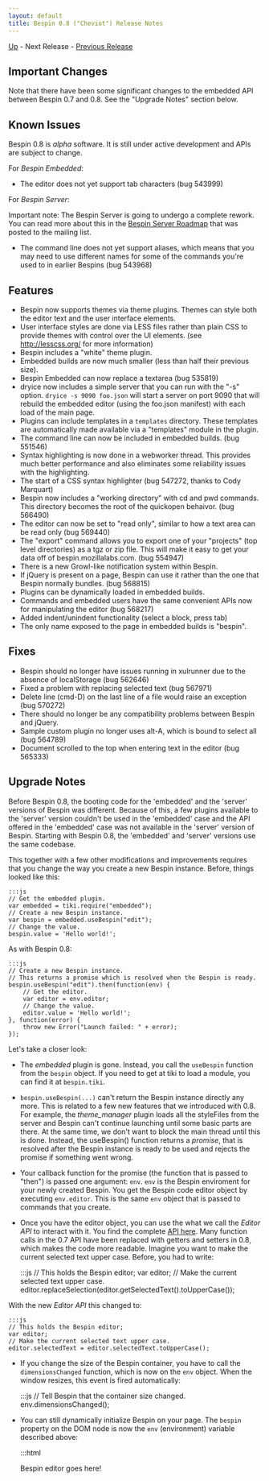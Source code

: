 ```yaml
---
layout: default
title: Bespin 0.8 ("Cheviot") Release Notes
---
```


[Up](index.html) - Next Release - [Previous Release](notes073.html)

Important Changes
-----------------

Note that there have been some significant changes to the embedded API
between Bespin 0.7 and 0.8. See the "Upgrade Notes" section below.

Known Issues
------------

Bespin 0.8 is *alpha* software. It is still under active development
and APIs are subject to change.

For *Bespin Embedded*:

* The editor does not yet support tab characters (bug 543999)

For *Bespin Server*:

Important note: The Bespin Server is going to undergo a complete rework.
You can read more about this in the [Bespin Server Roadmap](http://groups.google.com/group/bespin/browse_thread/thread/6de8c718d64232a0)
that was posted to the mailing list.

* The command line does not yet support aliases, which means that you may
  need to use different names for some of the commands you're used to
  in earlier Bespins (bug 543968)

Features
--------

* Bespin now supports themes via theme plugins. Themes can style both the
  editor text and the user interface elements.
* User interface styles are done via LESS files rather than plain
  CSS to provide themes with control over the UI elements. (see
  http://lesscss.org/ for more information)
* Bespin includes a "white" theme plugin.
* Embedded builds are now much smaller (less than half their previous size).
* Bespin Embedded can now replace a textarea (bug 535819)
* dryice now includes a simple server that you can run with the "-s" option.
  `dryice -s 9090 foo.json` will start a server on port 9090 that will
  rebuild the embedded editor (using the foo.json manifest) with each 
  load of the main page.
* Plugins can include templates in a `templates` directory. These templates
  are automatically made available via a "templates" module in the plugin.
* The command line can now be included in embedded builds. (bug 551546)
* Syntax highlighting is now done in a webworker thread. This provides
  much better performance and also eliminates some reliability issues
  with the highlighting.
* The start of a CSS syntax highlighter (bug 547272, thanks to Cody Marquart)
* Bespin now includes a "working directory" with cd and pwd commands.
  This directory becomes the root of the quickopen behaivor. (bug 566490)
* The editor can now be set to "read only", similar to how a text area
  can be read only (bug 569440)
* The "export" command allows you to export one of your "projects"
  (top level directories) as a tgz or zip file. This will make it easy
  to get your data off of bespin.mozillalabs.com. (bug 554947)
* There is a new Growl-like notification system within Bespin.
* If jQuery is present on a page, Bespin can use it rather than the
  one that Bespin normally bundles. (bug 568815)
* Plugins can be dynamically loaded in embedded builds.
* Commands and embedded users have the same convenient APIs now for
  manipulating the editor (bug 568217)
* Added indent/unindent functionality (select a block, press tab)
* The only name exposed to the page in embedded builds is "bespin".

Fixes
-----

* Bespin should no longer have issues running in xulrunner due to the absence of
  localStorage (bug 562646)
* Fixed a problem with replacing selected text (bug 567971)
* Delete line (cmd-D) on the last line of a file would raise an exception
  (bug 570272)
* There should no longer be any compatibility problems between Bespin and
  jQuery.
* Sample custom plugin no longer uses alt-A, which is bound to select all
  (bug 564789)
* Document scrolled to the top when entering text in the editor
  (bug 565333)

Upgrade Notes
-------------

Before Bespin 0.8, the booting code for the 'embedded' and the 'server' versions
of Bespin was different. Because of this, a few plugins available to the 'server'
version couldn't be used in the 'embedded' case and the API offered in the 'embedded'
case was not available in the 'server' version of Bespin. Starting with Bespin 0.8,
the 'embedded' and 'server' versions use the same codebase.

This together with a few other modifications and improvements requires that
you change the way you create a new Bespin instance. Before, things looked like this:

    :::js
    // Get the embedded plugin.
    var embedded = tiki.require("embedded");
    // Create a new Bespin instance.
    var bespin = embedded.useBespin("edit");
    // Change the value.
    bespin.value = 'Hello world!';

As with Bespin 0.8:

    :::js
    // Create a new Bespin instance.
    // This returns a promise which is resolved when the Bespin is ready.
    bespin.useBespin("edit").then(function(env) {
        // Get the editor.
        var editor = env.editor;
        // Change the value.
        editor.value = 'Hello world!';
    }, function(error) {
        throw new Error("Launch failed: " + error);
    });

Let's take a closer look:

* The _embedded_ plugin is gone. Instead, you call the `useBespin` function from
  the `bespin` object. If you need to get at tiki to load a module, you can find it
  at `bespin.tiki`.
* `bespin.useBespin(...)` can't return the Bespin instance directly any more.
  This is related to a few new features that we introduced with 0.8. For example, the
  _theme\_manager_ plugin loads all the styleFiles from the server and Bespin can't
  continue launching until some basic parts are there. At the same time, we
  don't want to block the main thread until this is done. Instead, the
  useBespin() function returns a _promise_, that is resolved after the Bespin instance
  is ready to be used and rejects the promise if something went wrong.
* Your callback function for the promise (the function that is passed to "then")
  is passed one argument: `env`. `env` is the Bespin enviroment
  for your newly created Bespin. You get the Bespin code editor object by executing
  `env.editor`. This is the same `env` object that is passed to commands
  that you create.
* Once you have the editor object, you can use the what we call the _Editor API_
  to interact with it. You find the complete [API here][1].
  Many function calls in the 0.7 API have been replaced 
  with getters and setters in 0.8, which makes the code more readable. 
  Imagine you want to make the current selected text upper case. 
  Before, you had to write:

    :::js
    // This holds the Bespin editor;
    var editor;
    // Make the current selected text upper case.
    editor.replaceSelection(editor.getSelectedText().toUpperCase());

With the new _Editor API_ this changed to:

    :::js
    // This holds the Bespin editor;
    var editor;
    // Make the current selected text upper case.
    editor.selectedText = editor.selectedText.toUpperCase();

* If you change the size of the Bespin container, you have to call the
  `dimensionsChanged` function, which is now on the `env` object. When the window
  resizes, this event is fired automatically:

    :::js
    // Tell Bespin that the container size changed.
    env.dimensionsChanged();


* You can still dynamically initialize Bespin on your page. The
  `bespin` property on the DOM node is now the `env` (environment) variable
  described above:

    :::html
    <div id='edit' class='bespin'>Bespin editor goes here!</div>

    <script>
        // This function is called when all Bespin instances on the page were
        // initialized.
        //
        // Make sure you access the Bespin instance *AFTER* the window.onBespinLoad
        // function was called.
        window.onBespinLoad = function() {
            // Get the DOM node with the Bespin instance inside
            var edit = document.getElementById("edit");
            // Get the environment variable.
            var env = edit.bespin;
            // Get the editor.
            var editor = env.editor;
            // Change the value and move to the secound line.
            editor.value = "Initial Content\nWith 2 lines";
            editor.setLineNumber(2);
        };
    </script>

[1]: ../pluginguide/editorapi.html "Editor API"